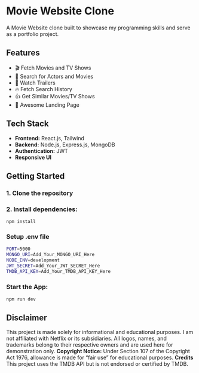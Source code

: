# Movie Website Clone

A Movie Website clone built to showcase my programming skills and serve as a portfolio project.

## Features

- 🎬 Fetch Movies and TV Shows
- 🔎 Search for Actors and Movies
- 🎥 Watch Trailers
- 🔥 Fetch Search History
- 👍 Get Similar Movies/TV Shows
- 🙌 Awesome Landing Page

## Tech Stack

- **Frontend:** React.js, Tailwind
- **Backend:** Node.js, Express.js, MongoDB
- **Authentication:** JWT
- **Responsive UI**

## Getting Started

### 1. Clone the repository

### 2. Install dependencies:

```shell
npm install
```

### Setup .env file

```bash
PORT=5000
MONGO_URI=Add_Your_MONGO_URI_Here
NODE_ENV=development
JWT_SECRET=Add_Your_JWT_SECRET_Here
TMDB_API_KEY=Add_Your_TMDB_API_KEY_Here
```

### Start the App:

```shell
npm run dev
```

## Disclaimer

This project is made solely for informational and educational purposes. I am not affiliated with Netflix or its subsidiaries. All logos, names, and trademarks belong to their respective owners and are used here for demonstration only.
**Copyright Notice:** Under Section 107 of the Copyright Act 1976, allowance is made for “fair use” for educational purposes.
**Credits** This project uses the TMDB API but is not endorsed or certified by TMDB.
